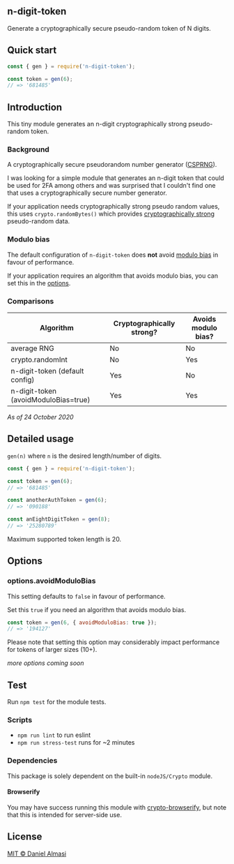 ## n-digit-token

Generate a cryptographically secure pseudo-random token of N digits.

## Quick start

``` javascript
const { gen } = require('n-digit-token');

const token = gen(6);
// => '681485'
```

## Introduction

This tiny module generates an n-digit cryptographically strong pseudo-random token.

### Background

A cryptographically secure pseudorandom number generator ([CSPRNG](https://en.wikipedia.org/wiki/Cryptographically_secure_pseudorandom_number_generator)).

I was looking for a simple module that generates an n-digit token that could be used for 2FA among others and was surprised that I couldn't find one that uses a cryptographically secure number generator.

If your application needs cryptographically strong pseudo random values, this uses `crypto.randomBytes()` which provides [cryptographically strong](https://nodejs.org/api/crypto.html#crypto_crypto_randombytes_size_callback) pseudo-random data.

### Modulo bias

The default configuration of `n-digit-token` does __not__ avoid [modulo bias](https://en.wikipedia.org/wiki/Fisher%E2%80%93Yates_shuffle#Modulo_bias) in favour of performance.

If your application requires an algorithm that avoids modulo bias, you can set this in the [options](#options).

### Comparisons

| Algorithm                            	| Cryptographically strong? 	| Avoids modulo bias? 	|
|--------------------------------------	|---------------------------	|---------------------	|
| average RNG                          	| No                        	| No                  	|
| crypto.randomInt                     	| No                        	| Yes                 	|
| n-digit-token (default config)       	| Yes                       	| No                  	|
| n-digit-token (avoidModuloBias=true) 	| Yes                       	| Yes                 	|

_As of 24 October 2020_

## Detailed usage

`gen(n)` where `n` is the desired length/number of digits.

``` javascript
const { gen } = require('n-digit-token');

const token = gen(6);
// => '681485'

const anotherAuthToken = gen(6);
// => '090188'

const anEightDigitToken = gen(8);
// => '25280789'
```

Maximum supported token length is 20.

## Options

### options.avoidModuloBias

This setting defaults to `false` in favour of performance.

Set this `true` if you need an algorithm that avoids modulo bias.

``` javascript
const token = gen(6, { avoidModuloBias: true });
// => '194127'
```

Please note that setting this option may considerably impact performance for tokens of larger sizes (10+).

_more options coming soon_

## Test

Run `npm test` for the module tests.

### Scripts

- `npm run lint` to run eslint
- `npm run stress-test` runs for ~2 minutes

### Dependencies

This package is solely dependent on the built-in `nodeJS/Crypto` module.

#### Browserify

You may have success running this module with [crypto-browserify](https://www.npmjs.com/package/crypto-browserify), but note that this is intended for server-side use.

## License

[MIT © Daniel Almasi](https://github.com/almasen/n-digit-token/blob/master/LICENSE)
